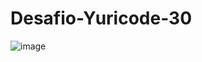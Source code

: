 # Desafio-Yuricode-30

![image](https://user-images.githubusercontent.com/94256298/206341905-04c526ad-22cc-4ff6-a71c-0fc62ea08fce.png)
